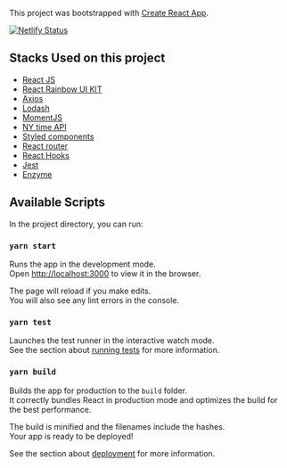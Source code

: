 This project was bootstrapped with [Create React App](https://github.com/facebook/create-react-app).

[![Netlify Status](https://api.netlify.com/api/v1/badges/3455444b-cac5-46d8-8927-c73d29afdb15/deploy-status)](https://app.netlify.com/sites/nyarticles-jauhari/deploys)

## Stacks Used on this project

- [React JS](https://reactjs.org/)
- [React Rainbow UI KIT](https://react-rainbow.io/)
- [Axios](https://github.com/axios/axios)
- [Lodash](https://lodash.com/)
- [MomentJS](https://momentjs.com/)
- [NY time API](https://developer.nytimes.com/)
- [Styled components](https://styled-components.com/)
- [React router](https://reactrouter.com/)
- [React Hooks](https://reactjs.org/docs/hooks-overview.html)
- [Jest](https://jestjs.io/)
- [Enzyme](https://enzymejs.github.io/enzyme/)

## Available Scripts

In the project directory, you can run:

### `yarn start`

Runs the app in the development mode.<br />
Open [http://localhost:3000](http://localhost:3000) to view it in the browser.

The page will reload if you make edits.<br />
You will also see any lint errors in the console.

### `yarn test`

Launches the test runner in the interactive watch mode.<br />
See the section about [running tests](https://facebook.github.io/create-react-app/docs/running-tests) for more information.

### `yarn build`

Builds the app for production to the `build` folder.<br />
It correctly bundles React in production mode and optimizes the build for the best performance.

The build is minified and the filenames include the hashes.<br />
Your app is ready to be deployed!

See the section about [deployment](https://facebook.github.io/create-react-app/docs/deployment) for more information.
